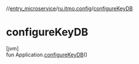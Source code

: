//[entry_microservice](../../index.md)/[ru.itmo.config](index.md)/[configureKeyDB](configure-key-d-b.md)

# configureKeyDB

[jvm]\
fun Application.[configureKeyDB](configure-key-d-b.md)()
